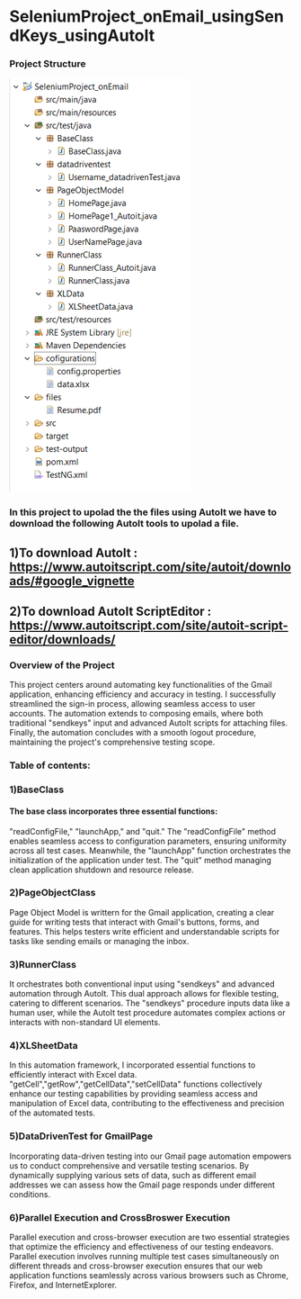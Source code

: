 # SeleniumProject_onEmail_usingSendKeys_usingAutoIt
### Project Structure
![Settings Window](https://github.com/MandaGayatri/SeleniumProject_onEmail_usingSendKeys_usingAutoIt/blob/main/email.PNG)
### In this project to upolad the the files using AutoIt we have to download the following AutoIt tools to upolad a file.
## 1)To download AutoIt : https://www.autoitscript.com/site/autoit/downloads/#google_vignette
## 2)To download AutoIt ScriptEditor : https://www.autoitscript.com/site/autoit-script-editor/downloads/

### Overview of the Project

This project centers around automating key functionalities of the Gmail application, enhancing efficiency and accuracy in testing. I successfully streamlined the sign-in process, allowing seamless access to user accounts. The automation extends to composing emails, where  both traditional "sendkeys" input and advanced AutoIt scripts for attaching files.  Finally, the automation concludes with a smooth logout procedure, maintaining the project's comprehensive testing scope.


### Table of contents:
### 1)BaseClass
#### The base class incorporates three essential functions: 
"readConfigFile," "launchApp," and "quit." The "readConfigFile" method enables seamless access to configuration parameters, ensuring uniformity across all test cases. Meanwhile, the "launchApp" function orchestrates the initialization of the application under test. The "quit" method managing clean application shutdown and resource release.
### 2)PageObjectClass
  Page Object Model is writtern for the Gmail application, creating a clear guide for writing tests that interact with Gmail's buttons, forms, and features. This helps testers write efficient and understandable scripts for tasks like sending emails or managing the inbox.
### 3)RunnerClass
 It orchestrates both conventional input using "sendkeys" and advanced automation through AutoIt. This dual approach allows for flexible testing, catering to different scenarios. The "sendkeys" procedure inputs data like a human user, while the AutoIt test procedure automates complex actions or interacts with non-standard UI elements.
### 4)XLSheetData
In this automation framework, I incorporated essential functions to efficiently interact with Excel data. "getCell","getRow","getCellData","setCellData" functions collectively enhance our testing capabilities by providing seamless access and manipulation of Excel data, contributing to the effectiveness and precision of the automated tests.
### 5)DataDrivenTest for GmailPage
Incorporating data-driven testing into our Gmail page automation empowers us to conduct comprehensive and versatile testing scenarios. By dynamically supplying various sets of data, such as different email addresses we can assess how the Gmail page responds under different conditions. 
### 6)Parallel Execution and CrossBroswer Execution
Parallel execution and cross-browser execution are two essential strategies that optimize the efficiency and effectiveness of our testing endeavors. Parallel execution involves running multiple test cases simultaneously on different threads and   cross-browser execution ensures that our web application functions seamlessly across various browsers such as Chrome, Firefox, and InternetExplorer.



